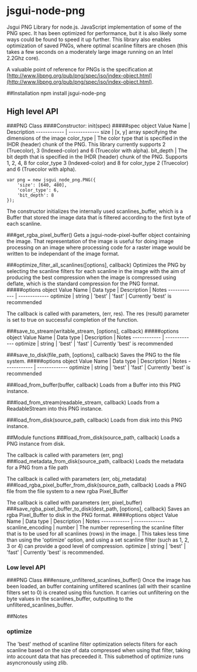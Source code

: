 jsgui-node-png
==============

Jsgui PNG Library for node.js. JavaScript implementation of some of the PNG spec. It has been optimized for performance, but it is also likely some ways could be found to speed it up further. This library also enables optimization of saved PNGs, where optimal scanline filters are chosen (this takes a few seconds on a moderately large image running on an Intel 2.2Ghz core). 

A valuable point of reference for PNGs is the specification at [http://www.libpng.org/pub/png/spec/iso/index-object.html](http://www.libpng.org/pub/png/spec/iso/index-object.html).


##Installation
	npm install jsgui-node-png

## High level API

###PNG Class
####Constructor: init(spec)
#####spec object
Value Name     | Description 
------------   | ------------- 
size           | [x, y] array specifying the dimensions of the image
color_type     | The color type that is specified in the IHDR (header) chunk of the PNG. This library currently supports 2 (Truecolor), 3 (Indexed-color) and 6 (Truecolor with alpha).
bit_depth      | The bit depth that is specified in the IHDR (header) chunk of the PNG. Supports 1, 2, 4, 8 for color_type 3 (Indexed-color) and 8 for color_type 2 (Truecolor) and 6 (Truecolor with alpha).

    var png = new jsgui_node_png.PNG({
        'size': [640, 480],
        'color_type': 6,
        'bit_depth': 8
    });

The constructor initializes the internally used scanlines_buffer, which is a Buffer that stored the image data that is filtered according to the first byte of each scanline.

###get_rgba_pixel_buffer()
Gets a jsgui-node-pixel-buffer object containing the image. That representation of the image is useful for doing image processing on an image where processing code for a raster image would be written to be independant of the image format.

###optimize_filter_all_scanlines([options], callback)
Optimizes the PNG by selecting the scanline filters for each scanline in the image with the aim of producing the best compression when the image is compressed using deflate, which is the standard compression for the PNG format.
#####options object
Value Name     | Data type    |  Description   |  Notes
------------   | ------------- 
optimize           | string | 'best' &#124; 'fast' | Currently 'best' is recommended

The callback is called with parameters, (err, res). The res (result) parameter is set to true on successful completion of the function.

###save_to_stream(writable_stream, [options], callback)
#####options object
Value Name     | Data type    |  Description   |  Notes
------------   | ------------- 
optimize           | string | 'best' &#124; 'fast' | Currently 'best' is recommended

###save_to_disk(file_path, [options], callback)
Saves the PNG to the file system.
#####options object
Value Name     | Data type    |  Description   |  Notes
------------   | ------------- 
optimize           | string | 'best' &#124; 'fast' | Currently 'best' is recommended


###load_from_buffer(buffer, callback)
Loads from a Buffer into this PNG instance.

###load_from_stream(readable_stream, callback)
Loads from a ReadableStream into this PNG instance.

###load_from_disk(source_path, callback)
Loads from disk into this PNG instance.

##Module functions
###load_from_disk(source_path, callback)
Loads a PNG instance from disk.

The callback is called with parameters (err, png)
###load_metadata_from_disk(source_path, callback)
Loads the metadata for a PNG from a file path

The callback is called with parameters (err, obj_metadata)
###load_rgba_pixel_buffer_from_disk(source_path, callback)
Loads a PNG file from the file system to a new rgba Pixel_Buffer

The callback is called with parameters (err, pixel_buffer)
###save_rgba_pixel_buffer_to_disk(dest_path, [options], callback)
Saves an rgba Pixel_Buffer to disk in the PNG format.
#####options object
Value Name     | Data type    |  Description   |  Notes
------------   | ------------- 
scanline_encoding           | number | The number representing the scanline filter that is to be used for all scanlines (rows) in the image. | This takes less time than using the 'optimize' option, and using a set scanline filter (such as 1, 2, 3 or 4) can provide a good level of compression.
optimize           | string | 'best' &#124; 'fast' | Currently 'best' is recommended. 

### Low level API
###PNG Class
###ensure_unfiltered_scanlines_buffer()
Once the image has been loaded, an buffer containing unfiltered scanlines (all with their scanline filters set to 0) is created using this function. It carries out unfiltering on the byte values in the scanlines_buffer, outputting to the unfiltered_scanlines_buffer.

##Notes
### optimize
The 'best' method of scanline filter optimization selects filters for each scanline based on the size of data compressed when using that filter, taking into account data that has preceeded it. This submethod of optimize runs asyncronously using zlib.